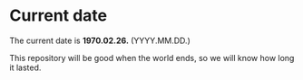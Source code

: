 # Current date

The current date is **1970.02.26.** (YYYY.MM.DD.)

This repository will be good when the world ends, so we will know how long it lasted.